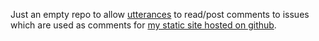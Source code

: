 Just an empty repo to allow [utterances](https://utteranc.es/) to read/post comments to issues which are used as comments for [my static site hosted on github](https://gabrieleballetti.github.io/).
